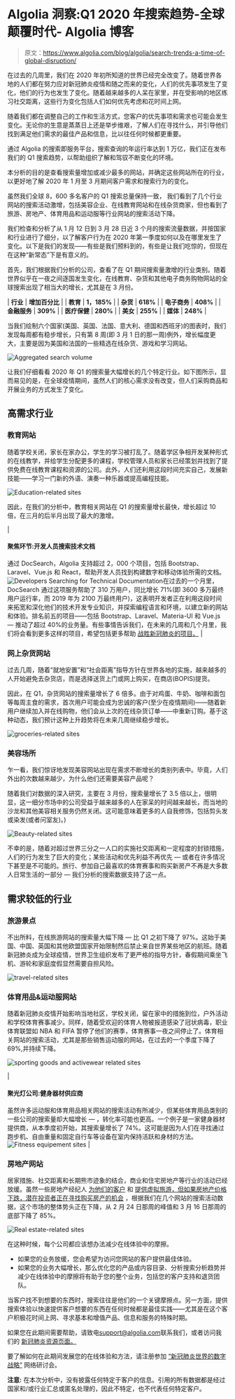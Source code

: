 # Algolia 洞察:Q1 2020 年搜索趋势-全球颠覆时代- Algolia 博客

> 原文：<https://www.algolia.com/blog/algolia/search-trends-a-time-of-global-disruption/>

在过去的几周里，我们在 2020 年初所知道的世界已经完全改变了。随着世界各地的人们都在努力应对新冠肺炎疫情和随之而来的变化，人们的优先事项发生了变化，他们的行为也发生了变化。随着越来越多的人呆在家里，并在受影响的地区练习社交距离，这些行为变化包括人们如何优先考虑和花时间上网。

随着我们都在调整自己的工作和生活方式，您客户的优先事项和需求也可能会发生变化。无论你的生意是蒸蒸日上还是举步维艰，了解人们在寻找什么，并引导他们找到满足他们需求的最佳产品和信息，比以往任何时候都更重要。

通过 Algolia 的搜索即服务平台，搜索查询的年运行率达到 1 万亿，我们正在发布我们的 Q1 搜索趋势，以帮助组织了解和驾驭不断变化的环境。

本分析的目的是查看搜索量增加或减少最多的网站，并确定这些网站所在的行业，以更好地了解 2020 年 1 月至 3 月期间客户需求和搜索行为的变化。

虽然我们全球 8，600 多名客户的 Q1 搜索总量保持一致， 我们看到了几个行业网站的搜索活动激增，包括美容企业、在线教育网站和在线杂货商家，但也看到了旅游、房地产、体育用品和运动服等行业网站的搜索活动下降。

我们检查和分析了从 1 月 12 日到 3 月 28 日近 3 个月的搜索流量数据，并按国家和行业进行了细分，以了解客户行为在 2020 年第一季度如何以及在哪里发生了变化。以下是我们的发现——有些是我们预料到的，有些是让我们吃惊的，但现在在这种“新常态”下是有意义的。

首先，我们根据我们分析的公司，查看了在 Q1 期间搜索量激增的行业类别。随着世界似乎在一夜之间逐国发生变化，在线教育、杂货和其他电子商务购物网站的全球搜索出现了相当大的增长，尤其是在 3 月份。

| **行业** | **增加百分比** |
| **教育** | **1，185%** |
| **杂货** | **618%** |
| **电子商务** | **408%** |
| **金融服务** | **309%** |
| **医疗保健** | **280%** |
| **美女** | **255%** |
| **媒体** | **248%** |

当我们绘制六个国家(美国、英国、法国、意大利、德国和西班牙)的图表时，我们发现每周都有稳步增长，只有第 8 周(即 3 月 1 日的那一周)例外，增长幅度更大，主要是因为美国和法国的一些精选在线杂货、游戏和学习网站。

![Aggregated search volume](img/8b24983d6821c59f9b257b761d1e907f.png)

让我们仔细看看 2020 年 Q1 的搜索量大幅增长的几个特定行业。如下图所示，显而易见的是，在全球疫情期间，虽然人们的核心需求没有改变，但人们采购商品和开展业务的方式发生了变化。

## [](#industries-in-high-demand)高需求行业

### [](#education-sites)教育网站

随着学校关闭，家长在家办公，学生的学习被打乱了。随着学区争相开发某种形式的在线教学，并给学生分配更多的课程，学校管理人员和家长已经策划并找到了提供免费在线教育课程和资源的公司。此外，人们还利用这段时间充实自己，发展新技能——学习一门新的外语、演奏一种乐器或提高编程技能。

![Education-related sites](img/bbc92aa85c2f7c9d9236f2c4ca726e67.png)

因此，在我们的分析中，教育相关网站在 Q1 的搜索量增长最快，增长超过 10 倍，在三月的后半月出现了最大的激增。

| 

#### **聚焦环节:开发人员搜索技术文档**

通过 DocSearch，Algolia 支持超过 2，000 个项目，包括 Bootstrap、Laravel、Vue.js 和 React，帮助开发人员找到构建数字和移动体验所需的文档。![Developers Searching for Technical Documentation ](img/43b6db127602c40ef602bb03b8bb1239.png)在过去的一个月里，DocSearch 通过这项服务帮助了 310 万用户，同比增长 71%(即 3600 多万最终用户运行率，而 2019 年为 2100 万最终用户)，这表明开发者正在利用这段时间来拓宽和深化他们的技术开发专业知识，并探索编程语言和环境，以建立新的网站和体验。排名前五的项目——包括 Bootstrap、Laravel、Materia-UI 和 Vue.js — 推动了超过 40%的业务量。有些事情告诉我们，在未来的几周和几个月里，我们将会看到更多这样的项目，希望包括更多帮助 [战胜新冠肺炎的项目。](https://blog.algolia.com/overcoming-covid-19-live-projects-and-efforts-to-help-get-through-this-time/) |

### [](#online-grocery-sites)网上杂货网站

过去几周，随着“就地安置”和“社会距离”指导方针在世界各地的实施，越来越多的人开始避免去杂货店，而是选择送货上门或网上购买，在商店(BOPIS)提货。

因此，在 Q1，杂货网站的搜索量增长了 6 倍多。由于对鸡蛋、牛奶、咖啡和面包等每周主食的需求，首次用户可能会成为忠诚的客户(至少在疫情期间)——随着新用户继续加入并在线购物，他们会从上次的在线杂货订单——中重新订购。基于这种动态，我们预计这种上升趋势将在未来几周继续稳步增长。

![groceries-related sites](img/ee55d73d83dbff074af1ad1573446e03.png)

### [](#)

### [](#beauty-sites)美容场所

乍一看，我们惊讶地发现美容网站出现在需求不断增长的类别列表中。毕竟，人们外出的次数越来越少，为什么他们还需要美容产品呢？

随着我们对数据的深入研究，主要在 3 月份，搜索量增长了 3.5 倍以上，很明显，这一细分市场中的公司受益于越来越多的人在家呆的时间越来越长，而当地的沙龙和其他美容相关服务仍然关闭。这可能意味着更多的人自我修饰，包括剪头发或染发(或者问室友)。)

![Beauty-related sites](img/d88141e460b755ca8b24c0c56e28c692.png)

不幸的是，随着对超过世界三分之一人口的[](https://www.statista.com/chart/21240/enforced-covid-19-lockdowns-by-people-affected-per-country/)实施社交距离和一定程度的封锁措施，人们的行为发生了巨大的变化；某些活动和优先利益不再优先 — 或者在许多情况下甚至是不可能的。旅行、参加自己最喜欢的体育赛事和购买新房产不再是大多数人日常生活的一部分 — 我们分析的搜索数据支持了这一点。

## [](#industries-with-lower-demand)需求较低的行业

### [](#travel-sites)旅游景点

不出所料，在线旅游网站的搜索量大幅下降 — 比 Q1 之初下降了 97%。这始于美国、中国、英国和其他欧盟国家开始限制然后禁止来自世界某些地区的航班。随着新冠肺炎成为全球疫情，世界卫生组织发布了更严格的指导方针，春假期间乘坐飞机、游轮和家庭度假显然需要自担风险。

![travel-related sites](img/941a777ff96092b411c363037da14ff9.png)

### [](#sporting-goods-activewear-sites)体育用品&运动服网站

随着新冠肺炎疫情开始影响当地社区，学校关闭，留在家中的措施到位，户外活动和学校体育赛事减少。同样，随着受欢迎的体育人物被报道感染了冠状病毒，职业体育联盟如 NBA 和 FIFA 暂停了他们的赛季，体育赛事一夜之间停止了。体育相关网站的搜索活动，尤其是那些销售运动服的网站，在过去的一个季度下降了 69%,并持续下降。

![sporting goods and activewear related sites](img/27c6fbf1700e74df6588fae0aafcfa80.png)

| 

#### **聚光灯公司:健身器材供应商**

虽然许多运动服和体育用品相关网站的搜索活动有所减少，但某些体育用品类别的一些公司的搜索量却大幅增长 — ，转化率可能也更高。一个例子是一家健身器材提供商，从本季度初开始，其搜索量增长了 74%。这可能是因为人们在寻找通过跑步机、自由重量和固定自行车等设备在室内保持活跃和身材的方法。![Fitness equipement sites](img/52c124b7f892fa70828ddcddf305ef58.png) |

### [](#real-estate-sites)房地产网站

居家措施、社交距离和长期熊市迹象的结合，商业和住宅房地产等行业的活动已经放缓。虽然一些房地产经纪人 [为他们的客户](https://www.cnbc.com/2020/03/30/coronavirus-fallout-virtual-and-solo-home-touring-soars.html) 和 [提供虚拟旅游，但如果房地产价格下跌，潜在投资者正在寻找购买房产的机会](https://www.marketplace.org/2020/04/07/pandemic-could-mean-opportunity-real-estate-investors/) ，根据我们在几个网站的搜索活动数据，这个市场的整体势头正在下降，从 2 月 24 日那周的峰值和 3 月 16 日那周的底部下降了 85%。

![Real estate-related sites](img/5074c1c13cd05b257eb35a6e5a76b72e.png)

在这种时候，每个公司都应该想办法减少在线体验中的摩擦。

*   如果您的业务放缓，您会希望为访问您网站的客户提供最佳体验。
*   如果您的业务大幅增长，那么优化您的产品或内容目录、分析搜索分析趋势并减少在线体验中的摩擦将有助于您的整个业务，包括您的客户支持和退货团队。

当客户找不到想要的东西时，搜索往往是他们的一个关键摩擦点。另一方面，提供搜索体验以快速提供客户想要的东西在任何时候都是最佳实践——尤其是在这个客户积极花时间上网、寻求基本和增值产品、信息和服务的特殊时期。

如果您在此期间需要帮助，请致电[support@algolia.com](mailto:support@algolia.com)联系我们，或者访问我们的 [新冠肺炎资源页面。](https://www.algolia.com/covid-19/)

要了解如何在此期间发展您的在线体验和方法，请注册参加 [“新冠肺炎世界的数字战略”](https://go.algolia.com/digital-strategies-covid-19) 网络研讨会。

**注意:** 在本次分析中，没有披露任何特定于客户的信息。引用的所有数据都是经过国家和/或行业汇总或匿名处理的，因此不特定，也不代表任何特定客户。